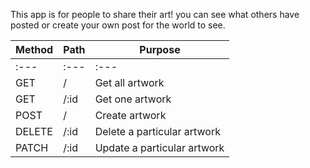 This app is for people to share their art! you can see what others have posted or create your own post for the world to see.



| Method        | Path                     | Purpose                        |
| ------------- | ------------------------ | -------------------------------|
| :---          |  :---                    | :---                           |
| GET           | /                        | Get all artwork                |
| GET           | /:id                     | Get one artwork                |
| POST          | /                        | Create artwork                 |
| DELETE        | /:id                     | Delete a particular artwork    |
| PATCH         | /:id                     | Update a particular artwork    |
